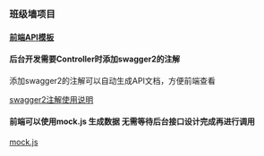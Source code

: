 ### 班级墙项目



#### [前端API模板](https://blog.csdn.net/sanyaoxu_2/article/details/80555328)


#### 后台开发需要Controller时添加swagger2的注解
添加swagger2的注解可以自动生成API文档，方便前端查看

[swagger2注解使用说明](https://blog.csdn.net/sanyaoxu_2/article/details/80555328)


#### 前端可以使用mock.js 生成数据 无需等待后台接口设计完成再进行调用
[mock.js](https://juejin.im/post/599c1bfaf265da248d0cc6b6)

